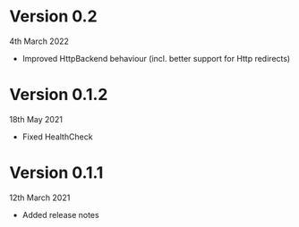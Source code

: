 # Version 0.2
4th March 2022

- Improved HttpBackend behaviour (incl. better support for Http redirects)

# Version 0.1.2
18th May 2021

- Fixed HealthCheck

# Version 0.1.1
12th March 2021

- Added release notes
